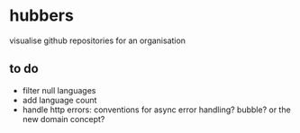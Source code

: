 hubbers
=======

visualise github repositories for an organisation

to do
-----
- filter null languages
- add language count
- handle http errors: conventions for async error handling? bubble? or the new domain concept?
